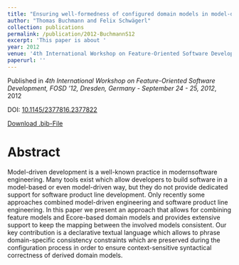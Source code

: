 ```yaml
---
title: "Ensuring well-formedness of configured domain models in model-driven product lines based on negative variability"
author: "Thomas Buchmann and Felix Schwägerl"
collection: publications
permalink: /publication/2012-BuchmannS12
excerpt: 'This paper is about '
year: 2012
venue: '4th International Workshop on Feature-Oriented Software Development, FOSD ’12, Dresden, Germany - September 24 - 25, 2012'
paperurl: ''
---
```


Published in *4th International Workshop on Feature-Oriented Software Development, FOSD ’12, Dresden, Germany - September 24 - 25, 2012*, 2012

DOI: [10.1145/2377816.2377822](https://doi.org/10.1145/2377816.2377822)

[Download .bib-File](https://tbuchmann.github.io/files/BuchmannS12.bib)

Abstract
=====

Model-driven development is a well-known practice in modernsoftware engineering. Many tools exist which allow developers to build software in a model-based or even model-driven way, but they do not provide dedicated support for software product line development. Only recently some approaches combined model-driven engineering and software product line engineering. In this paper we present an approach that allows for combining feature models and Ecore-based domain models and provides extensive support to keep the mapping between the involved models consistent. Our key contribution is a declarative textual language which allows to phrase domain-specific consistency constraints which are preserved during the configuration process in order to ensure context-sensitive syntactical correctness of derived domain models.